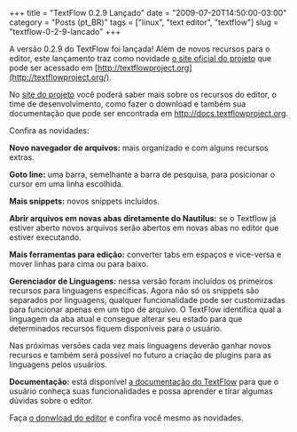 +++
title = "TextFlow 0.2.9 Lançado"
date = "2009-07-20T14:50:00-03:00"
category = "Posts (pt_BR)"
tags = ["linux", "text editor", "textflow"]
slug = "textflow-0-2-9-lancado"
+++

A versão 0.2.9 do TextFlow foi lançada! Além de novos recursos para o editor,
este lançamento traz como novidade [o site oficial do
projeto](http://textflowproject.org/) que pode ser acessado em
[http://textflowproject.org](http://textflowproject.org/).

No [site do projeto](http://textflowproject.org/) você poderá saber mais sobre
os recursos do editor, o time de desenvolvimento, como fazer o download e
também sua documentação que pode ser encontrada em
http://docs.textflowproject.org.

Confira as novidades:

**Novo navegador de arquivos:** mais organizado e com alguns recursos extras.

**Goto line:** uma barra, semelhante a barra de pesquisa, para posicionar o
cursor em uma linha escolhida.

**Mais snippets:** novos snippets incluídos.

**Abrir arquivos em novas abas diretamente do Nautilus:** se o Textflow já
estiver aberto novos arquivos serão abertos em novas abas no editor que estiver
executando.

**Mais ferramentas para edição:** converter tabs em espaços e vice-versa e
mover linhas para cima ou para baixo.

**Gerenciador de Linguagens:** nessa versão foram incluídos os primeiros
recursos para linguagens específicas. Agora não só os snippets são separados
por linguagens, qualquer funcionalidade pode ser customizadas para funcionar
apenas em um tipo de arquivo. O TextFlow identifica qual a linguagem da aba
atual e consegue alterar seu estado para que determinados recursos fiquem
disponíveis para o usuário.

Nas próximas versões cada vez mais linguagens deverão ganhar novos recursos e
também será possível no futuro a criação de plugins para as linguagens pelos
usuários.

**Documentação:** está disponível [a documentação do
TextFlow](http://docs.textflowproject.org/) para que o usuário conheça suas
funcionalidades e possa aprender e tirar algumas dúvidas sobre o editor.

Faça [o donwload do editor](http://textflowproject.org/download) e confira você
mesmo as novidades.
